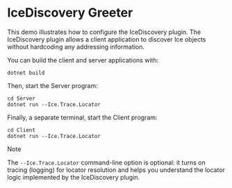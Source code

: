 # IceDiscovery Greeter

This demo illustrates how to configure the IceDiscovery plugin. The IceDiscovery plugin allows a client application
to discover Ice objects without hardcoding any addressing information.

You can build the client and server applications with:

``` shell
dotnet build
```

Then, start the Server program:

```shell
cd Server
dotnet run --Ice.Trace.Locator
```

Finally, a separate terminal, start the Client program:

```shell
cd Client
dotnet run --Ice.Trace.Locator
```

>[!NOTE]
> The `--Ice.Trace.Locator` command-line option is optional: it turns on tracing (logging) for locator resolution and
> helps you understand the locator logic implemented by the IceDiscovery plugin.
